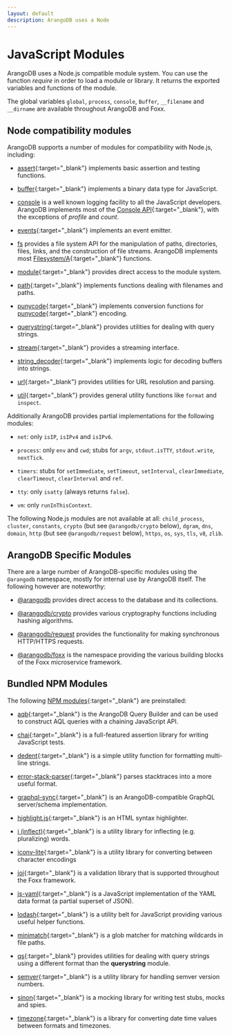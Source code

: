 ```yaml
---
layout: default
description: ArangoDB uses a Node
---
```

JavaScript Modules
==================

ArangoDB uses a Node.js compatible module system. You can use the function *require* in order to load a module or library. It returns the exported variables and functions of the module.

The global variables `global`, `process`, `console`, `Buffer`, `__filename` and `__dirname` are available throughout ArangoDB and Foxx.

Node compatibility modules
--------------------------

ArangoDB supports a number of modules for compatibility with Node.js, including:

* [assert](http://nodejs.org/api/assert.html){:target="_blank"} implements basic assertion and testing functions.

* [buffer](http://nodejs.org/api/buffer.html){:target="_blank"} implements a binary data type for JavaScript.

* [console](appendix-java-script-modules-console.html) is a well known logging facility to all the JavaScript developers.
  ArangoDB implements most of the [Console API](http://wiki.commonjs.org/wiki/Console){:target="_blank"},
  with the exceptions of *profile* and *count*.

* [events](http://nodejs.org/api/events.html){:target="_blank"} implements an event emitter.

* [fs](appendix-java-script-modules-file-system.html) provides a file system API for the manipulation of paths, directories, files, links, and the construction of file streams. ArangoDB implements most [Filesystem/A](http://wiki.commonjs.org/wiki/Filesystem/A){:target="_blank"} functions.

* [module](http://nodejs.org/api/modules.html){:target="_blank"} provides direct access to the module system.

* [path](http://nodejs.org/api/path.html){:target="_blank"} implements functions dealing with filenames and paths.

* [punycode](http://nodejs.org/api/punycode.html){:target="_blank"} implements conversion functions for [punycode](http://en.wikipedia.org/wiki/Punycode){:target="_blank"} encoding.

* [querystring](http://nodejs.org/api/querystring.html){:target="_blank"} provides utilities for dealing with query strings.

* [stream](http://nodejs.org/api/stream.html){:target="_blank"} provides a streaming interface.

* [string_decoder](https://nodejs.org/api/string_decoder.html){:target="_blank"} implements logic for decoding buffers into strings.

* [url](http://nodejs.org/api/url.html){:target="_blank"} provides utilities for URL resolution and parsing.

* [util](http://nodejs.org/api/util.html){:target="_blank"} provides general utility functions like `format` and `inspect`.

Additionally ArangoDB provides partial implementations for the following modules:

* `net`:
  only `isIP`, `isIPv4` and `isIPv6`.

* `process`:
  only `env` and `cwd`;
  stubs for `argv`, `stdout.isTTY`, `stdout.write`, `nextTick`.

* `timers`:
  stubs for `setImmediate`, `setTimeout`, `setInterval`, `clearImmediate`, `clearTimeout`, `clearInterval` and `ref`.

* `tty`:
  only `isatty` (always returns `false`).

* `vm`:
  only `runInThisContext`.

The following Node.js modules are not available at all:
`child_process`,
`cluster`,
`constants`,
`crypto` (but see `@arangodb/crypto` below),
`dgram`,
`dns`,
`domain`,
`http` (but see `@arangodb/request` below),
`https`,
`os`,
`sys`,
`tls`,
`v8`,
`zlib`.

ArangoDB Specific Modules
-------------------------

There are a large number of ArangoDB-specific modules using the `@arangodb` namespace, mostly for internal use by ArangoDB itself. The following however are noteworthy:

* [@arangodb](appendix-java-script-modules-arango-db.html) provides direct access to the database and its collections.

* [@arangodb/crypto](appendix-java-script-modules-crypto.html) provides various cryptography functions including hashing algorithms.

* [@arangodb/request](appendix-java-script-modules-request.html) provides the functionality for making synchronous HTTP/HTTPS requests.

* [@arangodb/foxx](foxx.html) is the namespace providing the various building blocks of the Foxx microservice framework.

Bundled NPM Modules
-------------------

The following [NPM modules](https://www.npmjs.com){:target="_blank"} are preinstalled:

* [aqb](https://github.com/arangodb/aqbjs){:target="_blank"}
  is the ArangoDB Query Builder and can be used to construct AQL queries with a chaining JavaScript API.

* [chai](http://chaijs.com){:target="_blank"}
  is a full-featured assertion library for writing JavaScript tests.

* [dedent](https://github.com/dmnd/dedent){:target="_blank"}
  is a simple utility function for formatting multi-line strings.

* [error-stack-parser](http://www.stacktracejs.com){:target="_blank"}
  parses stacktraces into a more useful format.

<!-- * [expect.js] (https://github.com/Automattic/expect.js) (only for legacy tests) -->

<!-- * [extendible] (https://github.com/3rd-Eden/extendible) (only for legacy mode) -->

* [graphql-sync](https://github.com/arangodb/graphql-sync){:target="_blank"}
  is an ArangoDB-compatible GraphQL server/schema implementation.

* [highlight.js](https://highlightjs.org){:target="_blank"}
  is an HTML syntax highlighter.

* [i (inflect)](https://github.com/pksunkara/inflect){:target="_blank"}
  is a utility library for inflecting (e.g. pluralizing) words.

* [iconv-lite](https://github.com/ashtuchkin/iconv-lite){:target="_blank"}
  is a utility library for converting between character encodings

* [joi](https://github.com/hapijs/joi){:target="_blank"}
  is a validation library that is supported throughout the Foxx framework.

* [js-yaml](https://github.com/nodeca/js-yaml){:target="_blank"}
  is a JavaScript implementation of the YAML data format (a partial superset of JSON).

* [lodash](https://lodash.com){:target="_blank"}
  is a utility belt for JavaScript providing various useful helper functions.

* [minimatch](https://github.com/isaacs/minimatch){:target="_blank"}
  is a glob matcher for matching wildcards in file paths.

* [qs](https://github.com/hapijs/qs){:target="_blank"}
  provides utilities for dealing with query strings using a different format than the **querystring** module.

* [semver](https://github.com/npm/node-semver){:target="_blank"}
  is a utility library for handling semver version numbers.

* [sinon](http://sinonjs.org){:target="_blank"}
  is a mocking library for writing test stubs, mocks and spies.

* [timezone](https://github.com/bigeasy/timezone){:target="_blank"}
  is a library for converting date time values between formats and timezones.
